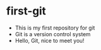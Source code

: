 # first-git
* This is my first repository for git
* Git is a version control system
* Hello, Git, nice to meet you!
